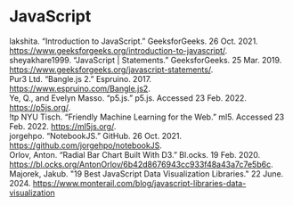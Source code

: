 # JavaScript

lakshita. “Introduction to JavaScript.” GeeksforGeeks. 26 Oct. 2021. https://www.geeksforgeeks.org/introduction-to-javascript/.  
sheyakhare1999. “JavaScript | Statements.” GeeksforGeeks. 25 Mar. 2019. https://www.geeksforgeeks.org/javascript-statements/.  
Pur3 Ltd. “Bangle.js 2.” Espruino. 2017. https://www.espruino.com/Bangle.js2.  
Ye, Q., and Evelyn Masso. “p5.js.” p5.js. Accessed 23 Feb. 2022. https://p5js.org/.  
!tp NYU Tisch. “Friendly Machine Learning for the Web.” ml5. Accessed 23 Feb. 2022. https://ml5js.org/.  
jorgehpo. “NotebookJS.” GitHub. 26 Oct. 2021. https://github.com/jorgehpo/notebookJS.  
Orlov, Anton. “Radial Bar Chart Built With D3.” Bl.ocks. 19 Feb. 2020. https://bl.ocks.org/AntonOrlov/6b42d8676943cc933f48a43a7c7e5b6c.  
Majorek, Jakub. "19 Best JavaScript Data Visualization Libraries." 22 June. 2024. https://www.monterail.com/blog/javascript-libraries-data-visualization
